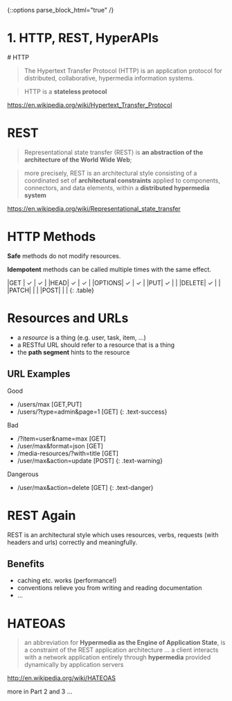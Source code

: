 {::options parse_block_html="true" /}

<div class="jumbotron">

# 1. HTTP, REST, HyperAPIs

</div>



<div class="panel panel-default"><div class="panel-body">
# HTTP

> The Hypertext Transfer Protocol (HTTP) is an application protocol for
> distributed, collaborative, hypermedia information systems.

> HTTP is a **stateless protocol**

<https://en.wikipedia.org/wiki/Hypertext_Transfer_Protocol>
</div></div>


<div class="panel panel-default"><div class="panel-body"><!-- ----------------->

# REST

> Representational state transfer (REST) is **an abstraction of the
> architecture of the World Wide Web**;

> more precisely, REST is an architectural style consisting of a
> coordinated set of **architectural constraints** applied to components,
> connectors, and data elements, within a **distributed hypermedia system**

<https://en.wikipedia.org/wiki/Representational_state_transfer>
</div></div>



<div class="panel panel-default"><div class="panel-body"><!-- ----------------->

# HTTP Methods

**Safe** methods do not modify resources. 

**Idempotent** methods can be called multiple times with the same effect. 


|GET | ✓ | ✓ |
|HEAD| ✓ | ✓ |
|OPTIONS| ✓ | ✓ |
|PUT| ✓ |   |
|DELETE| ✓ |   |
|PATCH|   |   |
|POST|   |   |
{: .table}

</div></div>




<div class="panel panel-default"><div class="panel-body"><!-- ----------------->

# Resources and URLs

* a *resource* is a thing (e.g. user, task, item, ...)
* a RESTful URL should refer to a resource that is a thing 
* the **path segment** hints to the resource 

</div></div>


<div class="panel panel-default"><div class="panel-body"><!-- ----------------->

## URL Examples 

Good

* /users/max [GET,PUT]
* /users/?type=admin&page=1 [GET]
{: .text-success}

Bad

* /?item=user&name=max [GET]
* /user/max&format=json [GET]
* /media-resources/?with=title [GET]
* /user/max&action=update [POST]
{: .text-warning}

Dangerous 

* /user/max&action=delete [GET]
{: .text-danger}



</div></div>


<div class="panel panel-default"><div class="panel-body"><!-- ----------------->

# REST Again


REST is an architectural style which uses resources, verbs, requests (with headers and
urls) correctly and meaningfully. 

## Benefits

* caching etc. works  (performance!)
* conventions relieve you from writing and reading documentation 
* ...

</div></div>



<div class="panel panel-default"><div class="panel-body"><!-- ----------------->

#  HATEOAS

> an abbreviation for **Hypermedia as the Engine of Application State**, is
> a constraint of the REST application architecture ... a client
> interacts with a network application entirely through **hypermedia**
> provided dynamically by application servers

<http://en.wikipedia.org/wiki/HATEOAS>

more in Part 2 and 3 ...




